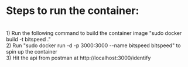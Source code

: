 <h1>Steps to run the container:</h1><br>
    1) Run the following command to build the container image "sudo docker build -t bitspeed ."<br>
    2) Run "sudo docker run -d -p 3000:3000 --name bitspeed bitspeed" to spin up the container<br>
    3) Hit the api from postman at http://localhost:3000/identify<br>
